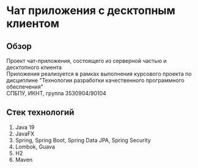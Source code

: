 # Чат приложения с десктопным клиентом
## Обзор
Проект чат-приложения, состоящего из серверной
частью и десктопного клиента \
Приложения реализуется в рамках выполнения курсового проекта по дисциплине "Технологии разработки качественного программного обеспечения" \
СПБПУ, ИКНТ, группа 3530904/90104

## Стек технологий
1. Java 19
2. JavaFX
3. Spring, Spring Boot, Spring Data JPA, Spring Security
4. Lombok, Guava
5. H2
6. Maven
